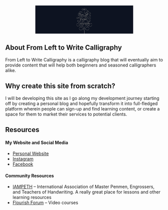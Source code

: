 <p align="center"><img width="312" height="90" src="https://github.com/sopasdigital/fromlefttowrite/blob/master/web/images/banner-fltw-logo.jpg" alt="From Left to Write Calligraphy website"></p>

## About From Left to Write Calligraphy

From Left to Write Calligraphy is a calligraphy blog that will eventually aim to provide content that will help both beginners and seasoned calligraphers alike. 

## Why create this site from scratch?

I will be developing this site as I go along my development journey starting off by creating a personal blog and hopefully transform it into full-fledged platform wherein people can sign-up and find learning content, or create a space for them to market their services to potential clients.

## Resources

#### My Website and Social Media
- [Personal Website](http://robbiehilado.com/)
- [Instagram](https://www.instagram.com/fromlefttowrite.calligraphy/)
- [Facebook](https://www.facebook.com/fromlefttowritecal.li)

#### Community Resources
- [IAMPETH](https://www.iampeth.com/home) – International Association of Master Penmen, Engrossers, and Teachers of Handwriting. A really great place for lessons and other learning resources
- [Flourish Forum](http://www.theflourishforum.com/) – Video courses
